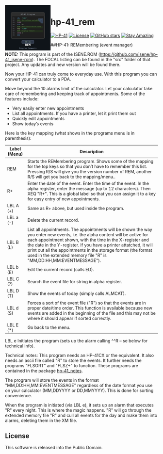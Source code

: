 <img src="img/rem_logo.svg" align="left" width="150" height="150" alt="REM Logo">

# hp-41_rem

[![HP-41](https://img.shields.io/badge/HP--41-Calculator-orange)](https://en.wikipedia.org/wiki/HP-41C)
[![License](https://img.shields.io/badge/License-Public%20Domain-brightgreen.svg)](https://unlicense.org/)
[![GitHub stars](https://img.shields.io/github/stars/isene/hp-41_rem.svg)](https://github.com/isene/hp-41_rem/stargazers)
[![Stay Amazing](https://img.shields.io/badge/Stay-Amazing-blue.svg)](https://isene.org)

##HP-41: REMembering (event manager)

**NOTE:** This program is part of the ISENE.ROM (https://github.com/isene/hp-41_isene-rom). The FOCAL listing can be found in the "src" folder of that project. Any updates and new version will be found there.

Now your HP-41 can truly come to everyday use. With this program you can convert your calculator to a PDA.

Move beyond the 10 alarms limit of the calculator. Let your calculator take care of remembering and keeping track of appointments. Some of the features include:

* Very easily enter new appointments
* List all appointments. If you have a printer, let it print them out
* Quickly edit appointments
* Show today’s events

Here is the key mapping (what shows in the programs menu is in parenthesis):

Label (Menu)	|Description
----------------|-----------
REM	|Starts the REMembering program. Shows some of the mapping for the top keys so that you don’t have to remember this list. Pressing R/S will give you the version number of REM, another R/S will get you back to the mapping/menu..
R+	|Enter the date of the event. Enter the time of the event. In the alpha register, enter the message (up to 12 characters). Then XEQ "R+". This is a global label so that you can assign it to a key for easy entry of new appointments.
LBL A (+)	|Same as R+ above, but used inside the program.
LBL a (-)	|Delete the current record.
LBL B (L)	|List all appointments. The appointments will be shown the way you enter new events, i.e. the alpha content will be active for each appointment shown, with the time in the X-register and the date in the Y-register. If you have a printer attatched, it will print out all the appointments in the storage format (the format used in the extended memory file "R" is "MM,DD:HH,MM:EVENTMESSAGE").
LBL b (E)	|Edit the current record (calls ED).
LBL C (?)	|Search the event file for string in alpha register.
LBL D (T)	|Show the events of today (simply calls ALMCAT).
LBL d (S)	|Forces a sort of the event file ("R") so that the events are in proper date/time order. This function is available because new events are added in the beginning of the file and this may not be where it should appear if sorted correctly.
LBL E (\*)	|Go back to the menu.
LBL e	Initiates the program (sets up the alarm calling ^^R – se below for technical info).

Technical notes: This program needs an HP-41CX or the equivalent. It also needs an ascii file called "R" to store the events. It further needs the programs "FLSORT" and "FLSZ+" to function. These programs are contained in the package [hp-41_notes](https://github.com/isene/hp-41_notes).

The program will store the events in the format "MM,DD:HH,MM:EVENTMESSAGE" regardless of the date format you use on your calculator (MM,DDYYYY or DD,MMYYYY). This is done for sorting convenience.

When the program is initiated (via LBL e), it sets up an alarm that executes "R" every night. This is where the magic happens. "R" will go through the extended memory file "R" and cull all events for the day and make them into alarms, deleting them in the XM file.

## License
This software is released into the Public Domain.
